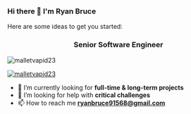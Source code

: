 ### Hi there 👋 I'm Ryan Bruce

Here are some ideas to get you started:
<h3 align="center">Senior Software Engineer</h3>

<p align="left"> <img src="https://komarev.com/ghpvc/?username=malletvapid23&label=Profile%20views&color=0e75b6&style=flat" alt="malletvapid23" /> </p>

<p align="left"> <a href="https://github.com/ryo-ma/github-profile-trophy"><img src="https://github-profile-trophy.vercel.app/?username=malletvapid23" alt="malletvapid23" /></a> </p>

- 🔭 I’m currently looking for **full-time & long-term projects**
- 🤔 I’m looking for help with **critical challenges**
- 📫 How to reach me **ryanbruce91568@gmail.com**

